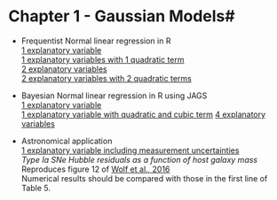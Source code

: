 # Chapter 1 - Gaussian Models#


* Frequentist Normal linear regression in R  
        [1 explanatory variable](https://github.com/RafaelSdeSouza/ADA8/blob/master/Normal/Ex1_normal_x1.R)  
        [1 explanatory variables with 1 quadratic term](https://github.com/RafaelSdeSouza/ADA8/blob/master/Normal/Ex2_normal_x1_quadratic.R)  
        [2 explanatory variables](https://github.com/RafaelSdeSouza/ADA8/blob/master/Normal/Ex3_normal_x1_x2.R)  
        [2 explanatory variables with 2 quadratic terms](https://github.com/RafaelSdeSouza/ADA8/blob/master/Normal/Ex4_normal_x1_x2_quadratic.R)

* Bayesian Normal linear regression in R using JAGS  
        [1 explanatory variable](https://github.com/RafaelSdeSouza/ADA8/blob/master/Normal/Ex5_normal_JAGS_x1.R)  
        [1 explanatory variable with quadratic and cubic term](https://github.com/RafaelSdeSouza/ADA8/blob/master/Normal/Ex6_normal_JAGS_x1_quadratic_cubic.R)
        [4 explanatory variables](https://github.com/RafaelSdeSouza/ADA8/blob/master/Normal/Ex7_normal_JAGS_x1_x2_x3_x4.R)  

* Astronomical application  
        [1 explanatory variable including measurement uncertainties](https://github.com/RafaelSdeSouza/ADA8/blob/master/Normal/Ex8_normal_JAGS_HubbleResiduals.R)  
        _Type Ia SNe Hubble residuals as a function of host galaxy mass_  
        Reproduces figure 12 of [Wolf et al., 2016](http://adsabs.harvard.edu/cgi-bin/bib_query?arXiv:1602.02674)  
        Numerical results should be compared with those in the first line of Table 5. 
